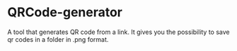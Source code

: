 # QRCode-generator

A tool that generates QR code from a link. It gives you the possibility to save qr codes in a folder in .png format.
